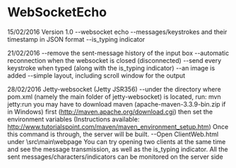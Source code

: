 # WebSocketEcho

15/02/2016 Version 1.0
--websocket echo 
--messages/keystrokes and their timestamp in JSON format
--is_typing indicator

21/02/2016
--remove the sent-message history of the input box
--automatic reconnection when the websocket is closed (disconnected)
--send every keystroke when typed (along with the is_typing indicator)
--an image is added
--simple layout, including scroll window for the output

28/02/2016
Jetty-websocket (Jetty JSR356) 
--under the directory where pom.xml (namely the main folder of jetty-websocket) is located, run:
    mvn jetty:run
  you may have to download maven (apache-maven-3.3.9-bin.zip if in Windows) first 
  (http://maven.apache.org/download.cgi)
  then set the environment variables
  (Instructions available: http://www.tutorialspoint.com/maven/maven_environment_setup.htm)
  Once this command is through, the server will be built.
--Open ClientWeb.html under \src\main\webpage
  You can try opening two clients at the same time and see the message transmission,
  as well as the is_typing indicator.
  All the sent messages/characters/indicators can be monitored on the server side
